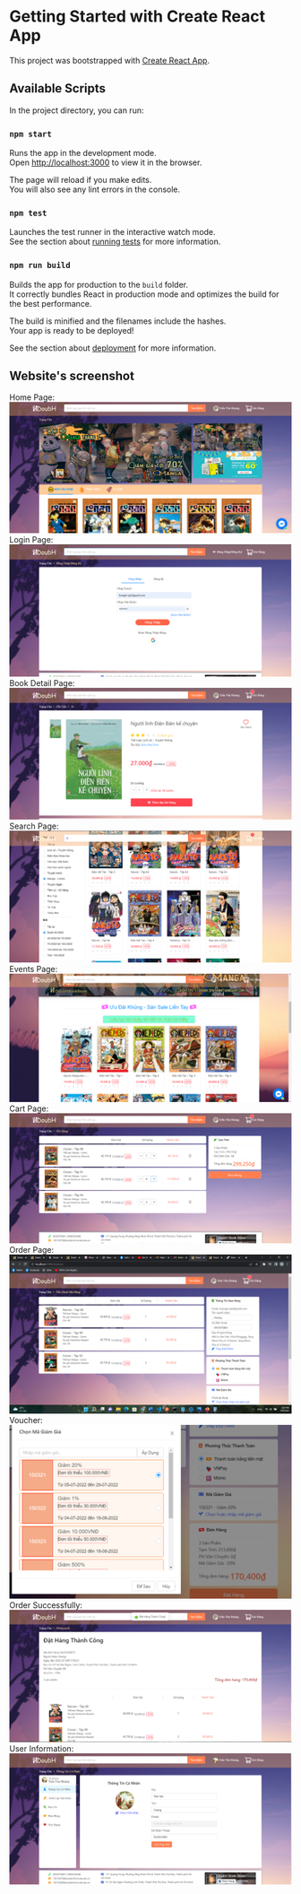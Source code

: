 # Getting Started with Create React App

This project was bootstrapped with [Create React App](https://github.com/facebook/create-react-app).

## Available Scripts

In the project directory, you can run:

### `npm start`

Runs the app in the development mode.\
Open [http://localhost:3000](http://localhost:3000) to view it in the browser.

The page will reload if you make edits.\
You will also see any lint errors in the console.

### `npm test`

Launches the test runner in the interactive watch mode.\
See the section about [running tests](https://facebook.github.io/create-react-app/docs/running-tests) for more information.

### `npm run build`

Builds the app for production to the `build` folder.\
It correctly bundles React in production mode and optimizes the build for the best performance.

The build is minified and the filenames include the hashes.\
Your app is ready to be deployed!

See the section about [deployment](https://facebook.github.io/create-react-app/docs/deployment) for more information.

## Website's screenshot

Home Page:
![alt text](https://github.com/hoangtvspk/bookstore_react_frontend/blob/master/src/image/trangchu.png?raw=true)
Login Page:
![alt text](https://github.com/hoangtvspk/bookstore_react_frontend/blob/master/src/image/dangnhap.png?raw=true)
Book Detail Page:
![alt text](https://github.com/hoangtvspk/bookstore_react_frontend/blob/master/src/image/chitietsanpham.png?raw=true)
Search Page:
![alt text](https://github.com/hoangtvspk/bookstore_react_frontend/blob/master/src/image/timkiem.png?raw=true)
Events Page:
![alt text](https://github.com/hoangtvspk/bookstore_react_frontend/blob/master/src/image/sukien.png?raw=true)
Cart Page:
![alt text](https://github.com/hoangtvspk/bookstore_react_frontend/blob/master/src/image/giohang.png?raw=true)
Order Page:
![alt text](https://github.com/hoangtvspk/bookstore_react_frontend/blob/master/src/image/thanhtoan.png?raw=true)
Voucher:
![alt text](https://github.com/hoangtvspk/bookstore_react_frontend/blob/master/src/image/voucher.png?raw=true)
Order Successfully:
![alt text](https://github.com/hoangtvspk/bookstore_react_frontend/blob/master/src/image/thanhtoanthanhcong.png?raw=true)
User Information:
![alt text](https://github.com/hoangtvspk/bookstore_react_frontend/blob/master/src/image/thongtincanhan.png?raw=true)
